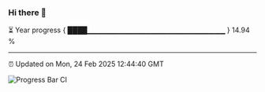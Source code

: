### Hi there 👋

⏳ Year progress { ████▁▁▁▁▁▁▁▁▁▁▁▁▁▁▁▁▁▁▁▁▁▁▁▁▁▁ } 14.94 %

---

⏰ Updated on Mon, 24 Feb 2025 12:44:40 GMT

![Progress Bar CI](https://github.com/ZhaoGui/ZhaoGui/workflows/Progress%20Bar%20CI/badge.svg)
